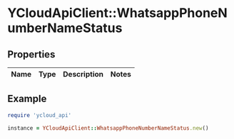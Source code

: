 # YCloudApiClient::WhatsappPhoneNumberNameStatus

## Properties

| Name | Type | Description | Notes |
| ---- | ---- | ----------- | ----- |

## Example

```ruby
require 'ycloud_api'

instance = YCloudApiClient::WhatsappPhoneNumberNameStatus.new()
```

